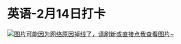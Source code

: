 # 英语-2月14日打卡

[![图片可能因为网络原因掉线了，请刷新或直接点我查看图片~](https://cdn.jsdelivr.net/gh/ylsislove/image-home/test/20210215234747.jpg)](https://cdn.jsdelivr.net/gh/ylsislove/image-home/test/20210215234747.jpg)
